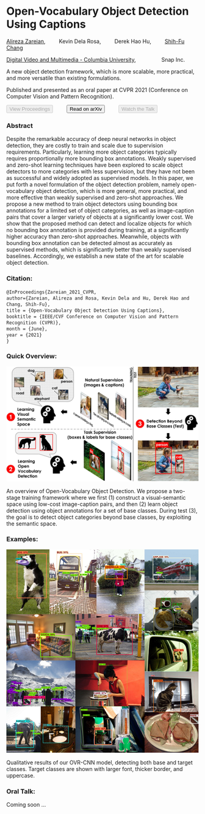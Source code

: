 # Open-Vocabulary Object Detection Using Captions

[Alireza Zareian](https://www.linkedin.com/in/az2407/), &nbsp; &nbsp; &nbsp; &nbsp; 
Kevin Dela Rosa, &nbsp; &nbsp; &nbsp; &nbsp; 
Derek Hao Hu, &nbsp; &nbsp; &nbsp; &nbsp; 
[Shih-Fu Chang](https://www.ee.columbia.edu/~sfchang/)

[Digital Video and Multimedia - Columbia University](https://www.ee.columbia.edu/ln/dvmm/),
&nbsp; &nbsp; &nbsp; &nbsp; &nbsp; &nbsp; &nbsp; &nbsp; 
Snap Inc.

A new object detection framework, which is more scalable, more practical, and more versatile than existing formulations.

Published and presented as an oral paper at CVPR 2021 (Conference on Computer Vision and Pattern Recognition).

<a href="#"><button disabled>View Proceedings</button></a>
&nbsp; &nbsp; &nbsp; &nbsp; 
<a href="https://arxiv.org/abs/2011.10678"><button>Read on arXiv</button></a>
&nbsp; &nbsp; &nbsp; &nbsp; 
<a href="#"><button disabled>Watch the Talk</button></a>

### Abstract

Despite the remarkable accuracy of deep neural networks in object detection, they are costly to train and scale due to supervision requirements. Particularly, learning more object categories typically requires proportionally more bounding box annotations. Weakly supervised and zero-shot learning techniques have been explored to scale object detectors to more categories with less supervision, but they have not been as successful and widely adopted as supervised models. In this paper, we put forth a novel formulation of the object detection problem, namely open-vocabulary object detection, which is more general, more practical, and more effective than weakly supervised and zero-shot approaches. We propose a new method to train object detectors using bounding box annotations for a limited set of object categories, as well as image-caption pairs that cover a larger variety of objects at a significantly lower cost. We show that the proposed method can detect and localize objects for which no bounding box annotation is provided during training, at a significantly higher accuracy than zero-shot approaches. Meanwhile, objects with bounding box annotation can be detected almost as accurately as supervised methods, which is significantly better than weakly supervised baselines. Accordingly, we establish a new state of the art for scalable object detection.

### Citation:
```
@InProceedings{Zareian_2021_CVPR,
author={Zareian, Alireza and Rosa, Kevin Dela and Hu, Derek Hao and Chang, Shih-Fu},
title = {Open-Vocabulary Object Detection Using Captions},
booktitle = {IEEE/CVF Conference on Computer Vision and Pattern Recognition (CVPR)},
month = {June},
year = {2021}
}
```

### Quick Overview:

![Method](ovrcnn-method.jpg)

An overview of Open-Vocabulary Object Detection. We propose a two-stage training framework where we first (1) construct a visual-semantic space using low-cost image-caption pairs, and then (2) learn object detection using object annotations for a set of base classes. During test (3), the goal is to detect object categories beyond base classes, by exploiting the semantic space.

### Examples:

![Examples](ovrcnn-examples.jpg)

Qualitative results of our OVR-CNN model, detecting both base and target classes. Target classes are shown with larger font, thicker border, and uppercase.

### Oral Talk:

Coming soon ...
<!--- [<img src="">](#) --->
